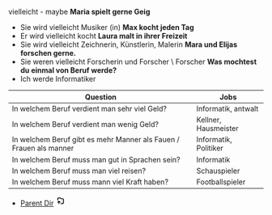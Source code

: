 
vielleicht - maybe
<b>Maria spielt gerne Geig</b>
- Sie wird vielleicht Musiker (in)
<b>Max kocht jeden Tag</b>
- Er wird vielleicht kocht
<b>Laura malt in ihrer Freizeit</b>
- Sie wird vielleicht Zeichnerin, Künstlerin, Malerin
<b>Mara und Elijas forschen gerne. </b> 
- Sie weren vielleicht Forscherin und Forscher \ Forscher
<b>Was mochtest du einmal von Beruf werde?</b>
- Ich werde Informatiker

| Question | Jobs |
| ---- | ---- |
| In welchem Beruf verdient man sehr viel Geld? | Informatik, antwalt |
| In welchem Beruf verdient man wenig Geld? | Kellner, Hausmeister |
| In welchem Beruf gibt es mehr Manner als Fauen / Frauen als manner | Informatik, <br>Politiker |
| In welchem Beruf muss man gut in Sprachen sein? | Informatik |
| In welchem Beruf muss man viel reisen? | Schauspieler |
| In welchem Beruf muss mann viel Kraft haben? | Footballspieler |


- [Parent Dir](Index.md) <img src="../../Assets/parent.png" alt="Root Dir Folder" style="width:20px;height:20px;">